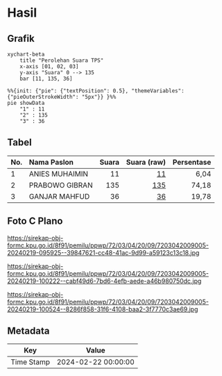 # Hasil

## Grafik

```mermaid
xychart-beta
    title "Perolehan Suara TPS"
    x-axis [01, 02, 03]
    y-axis "Suara" 0 --> 135
    bar [11, 135, 36]
```

```mermaid
%%{init: {"pie": {"textPosition": 0.5}, "themeVariables": {"pieOuterStrokeWidth": "5px"}} }%%
pie showData
    "1" : 11
    "2" : 135
    "3" : 36
```

## Tabel

| No. | Nama Paslon    | Suara | Suara (raw) | Persentase |
|:--- |:-------------- | -----:| -----------:| ----------:|
| 1   | ANIES MUHAIMIN | 11    | [11][p-1]   | 6,04       |
| 2   | PRABOWO GIBRAN | 135   | [135][p-2]  | 74,18      |
| 3   | GANJAR MAHFUD  | 36    | [36][p-3]   | 19,78      |


[p-1]: https://github.com/gigit-pemilu/pemilu-2024-72-sulawesi-tengah/blob/main/pilpres/hitung-suara/sub/72-sulawesi-tengah/sub/03-donggala/sub/04-rio-pakava/sub/2009-rio-mukti/sub/005-tps/sub/paslon-1.txt
[p-2]: https://github.com/gigit-pemilu/pemilu-2024-72-sulawesi-tengah/blob/main/pilpres/hitung-suara/sub/72-sulawesi-tengah/sub/03-donggala/sub/04-rio-pakava/sub/2009-rio-mukti/sub/005-tps/sub/paslon-2.txt
[p-3]: https://github.com/gigit-pemilu/pemilu-2024-72-sulawesi-tengah/blob/main/pilpres/hitung-suara/sub/72-sulawesi-tengah/sub/03-donggala/sub/04-rio-pakava/sub/2009-rio-mukti/sub/005-tps/sub/paslon-3.txt

## Foto C Plano

https://sirekap-obj-formc.kpu.go.id/8f91/pemilu/ppwp/72/03/04/20/09/7203042009005-20240219-095925--39847621-cc48-41ac-9d99-a59123c13c18.jpg

https://sirekap-obj-formc.kpu.go.id/8f91/pemilu/ppwp/72/03/04/20/09/7203042009005-20240219-100222--cabf49d6-7bd6-4efb-aede-a46b980750dc.jpg

https://sirekap-obj-formc.kpu.go.id/8f91/pemilu/ppwp/72/03/04/20/09/7203042009005-20240219-100524--8286f858-31f6-4108-baa2-3f7770c3ae69.jpg


## Metadata

| Key        | Value               |
| ---------- | ------------------- |
| Time Stamp | 2024-02-22 00:00:00 |



